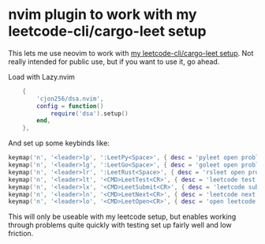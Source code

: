 # nvim plugin to work with my leetcode-cli/cargo-leet setup
This lets me use neovim to work with [my leetcode-cli/cargo-leet setup](https://github.com/cjon256/dsa). Not really intended for public use, but if you want to use it, go ahead.

Load with Lazy.nvim

```lua
    {
        'cjon256/dsa.nvim',
        config = function()
            require('dsa').setup()
        end,
    },
```
And set up some keybinds like:

```lua
keymap('n', '<leader>lp', ':LeetPy<Space>', { desc = 'pyleet open problem' })
keymap('n', '<leader>lg', ':LeetGo<Space>', { desc = 'goleet open problem' })
keymap('n', '<leader>lr', ':LeetRust<Space>', { desc = 'rsleet open problem' })
keymap('n', '<leader>lt', '<CMD>LeetTest<CR>', { desc = 'leetcode test runner' })
keymap('n', '<leader>lx', '<CMD>LeetSubmit<CR>', { desc = 'leetcode submit runner' })
keymap('n', '<leader>ln', '<CMD>LeetNext<CR>', { desc = 'leetcode next problem' })
keymap('n', '<leader>lo', '<CMD>LeetOpen<CR>', { desc = 'open leetcode page' })
```

This will only be useable with my leetcode setup, but enables working through problems quite quickly with testing set up fairly well and low friction.
